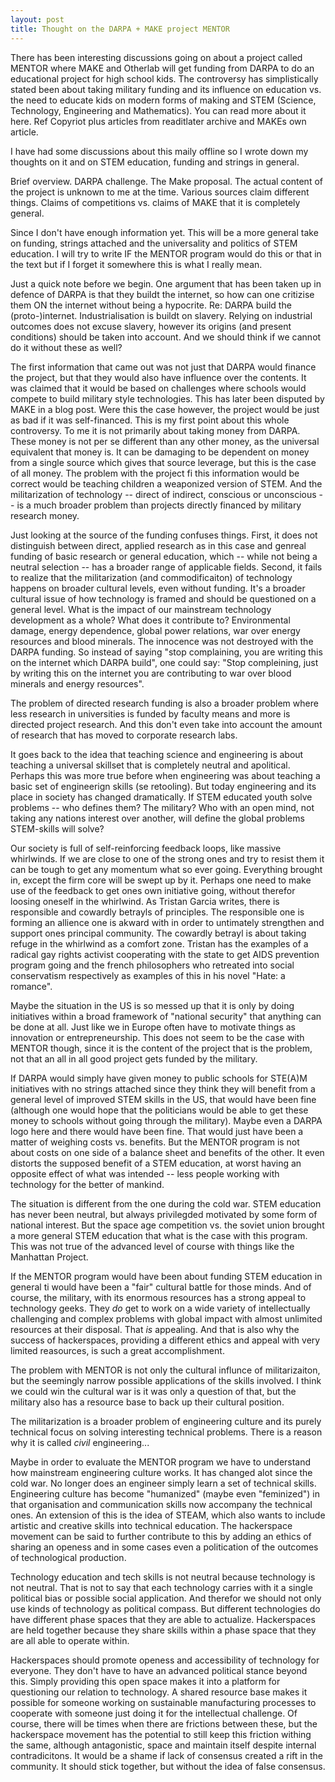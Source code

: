 ```yaml
---
layout: post
title: Thought on the DARPA + MAKE project MENTOR
---
```


There has been interesting discussions going on about a project called MENTOR where MAKE and Otherlab will get funding from DARPA to do an educational project for high school kids. The controversy has simplistically stated been about taking military funding and its influence on education vs. the need to educate kids on modern forms of making and STEM (Science, Technology, Engineering and Mathematics). You can read more about it here. Ref Copyriot plus articles from readitlater archive and MAKEs own article.

I have had some discussions about this maily offline so I wrote down my thoughts on it and on STEM education, funding and strings in general. 

Brief overview. DARPA challenge. The Make proposal. The actual content of the project is unknown to me at the time. Various sources claim different things. Claims of competitions vs. claims of MAKE that it is completely general. 

Since I don't have enough information yet. This will be a more general take on funding, strings attached and the universality and politics of STEM education. I will try to write IF the MENTOR program would do this or that in the text but if I forget it somewhere this is what I really mean.

Just a quick note before we begin. One argument that has been taken up in defence of DARPA is that they buildt the internet, so how can one critizise them ON the internet without being a hypocrite. Re: DARPA build the (proto-)internet. Industrialisation is buildt on slavery. Relying on industrial outcomes does not excuse slavery, however its origins (and present conditions) should be taken into account. And we should think if we cannot do it without these as well? 

The first information that came out was not just that DARPA would finance the project, but that they would also have influence over the contents. It was claimed that it would be based on challenges where schools would compete to build military style technologies. This has later been disputed by MAKE in a blog post. Were this the case however, the project would be just as bad if it was self-financed. This is my first point about this whole controversy. To me it is not primarily about taking money from DARPA. These money is not per se different than any other money, as the universal equivalent that money is. It can be damaging to be dependent on money from a single source which gives that source leverage, but this is the case of all money. The problem with the project fi this information would be correct would be teaching children a weaponized version of STEM. And the militarization of technology -- direct of indirect, conscious or unconscious -- is a much broader problem than projects directly financed by military research money. 

Just looking at the source of the funding confuses things. First, it does not distinguish between direct, applied research as in this case and genreal funding of basic research or general education, which -- while not being a neutral selection -- has a broader range of applicable fields. Second, it fails to realize that the militarization (and commodificaiton) of technology happens on broader cultural levels, even without funding. It's a broader cultural issue of how technology is framed and should be questioned on a general level. What is the impact of our mainstream technology development as a whole? What does it contribute to? Environmental damage, energy dependence, global power relations, war over energy resources and blood minerals. The innocence was not destroyed with the DARPA funding. So instead of saying "stop complaining, you are writing this on the internet which DARPA build", one could say: "Stop compleining, just by writing this on the internet you are contributing to war over blood minerals and energy resources". 

The problem of directed research funding is also a broader problem where less research in universities is funded by faculty means and more is directed project research. And this don't even take into account the amount of research that has moved to corporate research labs.

It goes back to the idea that teaching science and engineering is about teaching a universal skillset that is completely neutral and apolitical. Perhaps this was more true before when engineering was about teaching a basic set of engineerign skills (se retooling). But today engineering and its place in society has changed dramatically. If STEM educated youth solve problems -- who defines them? The military? Who with an open mind, not taking any nations interest over another, will define the global problems STEM-skills will solve?

Our society is full of self-reinforcing feedback loops, like massive whirlwinds. If we are close to one of the strong ones and try to resist them it can be tough to get any momentum what so ever going. Everything brought in, except the firm core will be swept up by it. Perhaps one need to make use of the feedback to get ones own initiative going, without therefor loosing oneself in the whirlwind. As Tristan Garcia writes, there is responsible and cowardly betrayls of principles. The responsible one is forming an allience one is akward with in order to untimately strengthen and support ones principal community. The cowardly betrayl is about taking refuge in the whirlwind as a comfort zone. Tristan has the examples of a radical gay rights activist cooperating with the state to get AIDS prevention program going and the french philosophers who retreated into social conservatism respectively as examples of this in his novel "Hate: a romance".

Maybe the situation in the US is so messed up that it is only by doing initiatives within a broad framework of "national security" that anything can be done at all. Just like we in Europe often have to motivate things as innovation or entrepreneurship. This does not seem to be the case with MENTOR though, since it is the content of the project that is the problem, not that an all in all good project gets funded by the military. 

If DARPA would simply have given money to public schools for STE(A)M initiatives with no strings attached since they think they will benefit from a general level of improved STEM skills in the US, that would have been fine (although one would hope that the politicians would be able to get these money to schools without going through the military). Maybe even a DARPA logo here and there would have been fine. That would just have been a matter of weighing costs vs. benefits. But the MENTOR program is not about costs on one side of a balance sheet and benefits of the other. It even distorts the supposed benefit of a STEM education, at worst having an opposite effect of what was intended -- less people working with technology for the better of mankind. 

The situation is different from the one during the cold war. STEM education has never been neutral, but always privilegded motivated by some form of national interest. But the space age competition vs. the soviet union brought a more general STEM education that what is the case with this program. This was not true of the advanced level of course with things like the Manhattan Project. 

If the MENTOR program would have been about funding STEM education in general ti would have been a "fair" cultural battle for those minds. And of course, the military, with its enormous resources has a strong appeal to technology geeks. They *do* get to work on a wide variety of intellectually challenging and complex problems with global impact with almost unlimited resources at their disposal. That *is* appealing. And that is also why the success of hackerspaces, providing a different ethics and appeal with very limited reasources, is such a great accomplishment. 

The problem with MENTOR is not only the cultural influnce of militarizaiton, but the seemingly narrow possible applications of the skills involved. I think we could win the cultural war is it was only a question of that, but the military also has a resource base to back up their cultural position. 

The militarization is a broader problem of engineering culture and its purely technical focus on solving interesting technical problems. There is a reason why it is called *civil* engineering... 

Maybe in order to evaluate the MENTOR program we have to understand how mainstream engineering culture works. It has changed alot since the cold war. No longer does an engineer simply learn a set of technical skills. Engineering culture has become "humanized" (maybe even "feminized") in that organisation and communication skills now accompany the technical ones. An extension of this is the idea of STEAM, which also wants to include artistic and creative skills into technical education. The hackerspace movement can be said to further contribute to this by adding an ethics of sharing an openess and in some cases even a politication of the outcomes of technological production. 

Technology education and tech skills is not neutral because technology is not neutral. That is not to say that each technology carries with it a single political bias or possible social application. And therefor we should not only use kinds of technology as political compass. But different technologies do have different phase spaces that they are able to actualize. Hackerspaces are held together because they share skills within a phase space that they are all able to operate within. 

Hackerspaces should promote openess and accessibility of technology for everyone. They don't have to have an advanced political stance beyond this. Simply providing this open space makes it into a platform for questioning our relation to technology. A shared resource base makes it possible for someone working on sustainable manufacturing processes to cooperate with someone just doing it for the intellectual challenge. Of course, there will be times when there are frictions between these, but the hackerspace movement has the potential to still keep this friction withing the same, although antagonistic, space and maintain itself despite internal contradicitons. It would be a shame if lack of consensus created a rift in the community. It should stick together, but without the idea of false consensus. 
